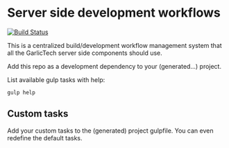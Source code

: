 # Server side development workflows

[![Build Status](https://travis-ci.com/garlictech/garlictech-workflows-server.svg?token=PrxB3e9orjydN7XUbkZL&branch=master)](https://travis-ci.com/garlictech/garlictech-workflows-server)

This is a centralized build/development workflow management system that all the GarlicTech server side components should use.

Add this repo as a development dependency to your (generated...) project.

List available gulp tasks with help:

```gulp help```

## Custom tasks

Add your custom tasks to the (generated) project gulpfile. You can even redefine the default tasks.
